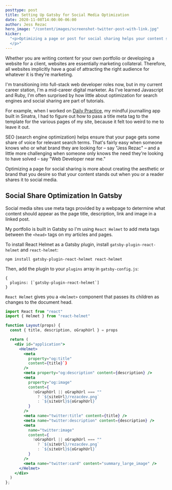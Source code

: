 ```yaml
---
posttype: post
title: Setting Up Gatsby for Social Media Optimization
date: 2020-11-08T14:00:00-06:00
author: Jess Rezac
hero_image: "/content/images/screenshot-twitter-post-with-link.jpg"
kicker:
  "<p>Optimizing a page or post for social sharing helps your content stand out when shared to social media.
  </p>"
---
```


Whether you are writing content for your own portfolio or developing a website for a client, websites are essentially marketing collateral. Therefore, all websites implicitly have a goal of attracting the right audience for whatever it is they're marketing.

I'm transitioning into full-stack web developer roles now, but in my current career station, I'm a mid-career digital marketer. As I've learned Javascript and Ruby, I'm often surprised by how little about optimization for search engines and social sharing are part of tutorials.

For example, when I worked on [Daily Practice](https://www.rezac.dev/projects/daily-practice "Daily Practice"), my mindful journalling app built in Sinatra, I had to figure out how to pass a title meta tag to the template for the various pages of my site, because it felt too weird to me to leave it out.

SEO (search engine optimization) helps ensure that your page gets some share of voice for relevant search terms. That's fairly easy when someone knows who or what brand they are looking for – say "Jess Rezac" – and a little more challenging when someone only knows the need they're looking to have solved – say "Web Developer near me."

Optimizing a page for social sharing is more about creating the aesthetic or brand that you desire so that your content stands out when you or a reader shares it to social media.

## Social Share Optimization In Gatsby

Social media sites use meta tags provided by a webpage to determine what content should appear as the page title, description, link and image in a linked post.

My portfolio is built in Gatsby so I'm using `React Helmet` to add meta tags between the `<head>` tags on my articles and pages.

To install React Helmet as a Gatsby plugin, install `gatsby-plugin-react-helmet` and `react-helmet`:

```shell
npm install gatsby-plugin-react-helmet react-helmet
```

Then, add the plugin to your `plugins` array in `gatsby-config.js`:

    {
      plugins: [`gatsby-plugin-react-helmet`]
    }

`React Helmet` gives you a `<Helmet>` component that passes its children as changes to the document head.

```jsx
import React from "react"
import { Helmet } from "react-helmet"

function Layout(props) {
  const { title, description, oGraphUrl } = props

  return (
    <div id="application">
      <Helmet>
        <meta
          property="og:title"
          content={title}`}
        />
        <meta property="og:description" content={description} />
        <meta
          property="og:image"
          content={
            !oGraphUrl || oGraphUrl === ""
              ? `${siteUrl}/rezacdev.png`
              : `${siteUrl}${oGraphUrl}`
          }
        />
        <meta name="twitter:title" content={title} />
        <meta name="twitter:description" content={description} />
        <meta
          name="twitter:image"
          content={
            !oGraphUrl || oGraphUrl === ""
              ? `${siteUrl}/rezacdev.png`
              : `${siteUrl}${oGraphUrl}`
          }
        />
        <meta name="twitter:card" content="summary_large_image" />
      </Helmet>
    </div>
  )
};
```
